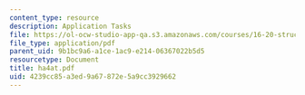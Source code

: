 ```yaml
---
content_type: resource
description: Application Tasks
file: https://ol-ocw-studio-app-qa.s3.amazonaws.com/courses/16-20-structural-mechanics-fall-2002/4239cc85a3ed9a67872e5a9cc3929662_ha4at.pdf
file_type: application/pdf
parent_uid: 9b1bc9a6-a1ce-1ac9-e214-06367022b5d5
resourcetype: Document
title: ha4at.pdf
uid: 4239cc85-a3ed-9a67-872e-5a9cc3929662
---
```

